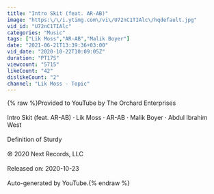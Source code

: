 ```yaml
---
title: "Intro Skit (feat. AR-AB)"
image: "https:\/\/i.ytimg.com\/vi\/U72nC1TIAlc\/hqdefault.jpg"
vid_id: "U72nC1TIAlc"
categories: "Music"
tags: ["Lik Moss","AR-AB","Malik Boyer"]
date: "2021-06-21T13:39:36+03:00"
vid_date: "2020-10-22T10:09:05Z"
duration: "PT17S"
viewcount: "5715"
likeCount: "42"
dislikeCount: "2"
channel: "Lik Moss - Topic"
---
```

{% raw %}Provided to YouTube by The Orchard Enterprises<br /><br />Intro Skit (feat. AR-AB) · Lik Moss · AR-AB · Malik Boyer · Abdul Ibrahim West<br /><br />Definition of Sturdy<br /><br />℗ 2020 Next Records, LLC<br /><br />Released on: 2020-10-23<br /><br />Auto-generated by YouTube.{% endraw %}
